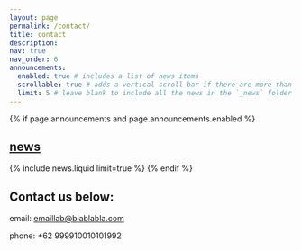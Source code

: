 ```yaml
---
layout: page
permalink: /contact/
title: contact
description: 
nav: true
nav_order: 6
announcements:
  enabled: true # includes a list of news items
  scrollable: true # adds a vertical scroll bar if there are more than 3 news items
  limit: 5 # leave blank to include all the news in the `_news` folder
---
```


<!-- News -->
{% if page.announcements and page.announcements.enabled %}
<h2>
    <a href="{{ '/news/' | relative_url }}" style="color: inherit">news</a>
</h2>
{% include news.liquid limit=true %}
{% endif %}

## Contact us below:

<i class="ti ti-mail"></i> email: emaillab@blablabla.com

<i class="ti ti-phone"></i> phone: +62 999910010101992
